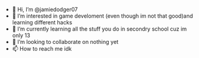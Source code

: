- 👋 Hi, I’m @jamiedodger07
- 👀 I’m interested in game develoment (even though im not that good)and learning different hacks
- 🌱 I’m currently learning all the stuff you do in secondry school cuz im only 13
- 💞️ I’m looking to collaborate on nothing yet
- 📫 How to reach me idk

<!---
jamiedodger07/jamiedodger07 is a ✨ special ✨ repository because its `README.md` (this file) appears on your GitHub profile.
You can click the Preview link to take a look at your changes.
--->
